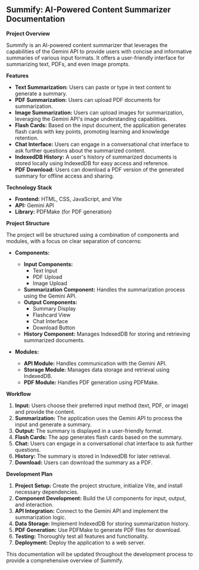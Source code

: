 ## Summify: AI-Powered Content Summarizer Documentation

**Project Overview**

Summify is an AI-powered content summarizer that leverages the capabilities of the Gemini API to provide users with concise and informative summaries of various input formats. It offers a user-friendly interface for summarizing text, PDFs, and even image prompts. 

**Features**

* **Text Summarization:**  Users can paste or type in text content to generate a summary.
* **PDF Summarization:**  Users can upload PDF documents for summarization.
* **Image Summarization:** Users can upload images for summarization, leveraging the Gemini API's image understanding capabilities.
* **Flash Cards:**  Based on the input document, the application generates flash cards with key points, promoting learning and knowledge retention.
* **Chat Interface:** Users can engage in a conversational chat interface to ask further questions about the summarized content.
* **IndexedDB History:**  A user's history of summarized documents is stored locally using IndexedDB for easy access and reference.
* **PDF Download:**  Users can download a PDF version of the generated summary for offline access and sharing.

**Technology Stack**

* **Frontend:** HTML, CSS, JavaScript, and Vite
* **API:** Gemini API 
* **Library:** PDFMake (for PDF generation)

**Project Structure**

The project will be structured using a combination of components and modules, with a focus on clear separation of concerns:

* **Components:**
    * **Input Components:**
        * Text Input
        * PDF Upload
        * Image Upload
    * **Summarization Component:** Handles the summarization process using the Gemini API.
    * **Output Components:**
        * Summary Display
        * Flashcard View
        * Chat Interface
        * Download Button
    * **History Component:**  Manages IndexedDB for storing and retrieving summarized documents.

* **Modules:**
    * **API Module:** Handles communication with the Gemini API.
    * **Storage Module:**  Manages data storage and retrieval using IndexedDB.
    * **PDF Module:** Handles PDF generation using PDFMake.

**Workflow**

1. **Input:** Users choose their preferred input method (text, PDF, or image) and provide the content.
2. **Summarization:**  The application uses the Gemini API to process the input and generate a summary.
3. **Output:**  The summary is displayed in a user-friendly format.
4. **Flash Cards:**  The app generates flash cards based on the summary.
5. **Chat:**  Users can engage in a conversational chat interface to ask further questions.
6. **History:**  The summary is stored in IndexedDB for later retrieval.
7. **Download:**  Users can download the summary as a PDF.

**Development Plan**

1. **Project Setup:**  Create the project structure, initialize Vite, and install necessary dependencies.
2. **Component Development:**  Build the UI components for input, output, and interaction.
3. **API Integration:**  Connect to the Gemini API and implement the summarization logic.
4. **Data Storage:**  Implement IndexedDB for storing summarization history.
5. **PDF Generation:**  Use PDFMake to generate PDF files for download.
6. **Testing:**  Thoroughly test all features and functionality.
7. **Deployment:**  Deploy the application to a web server.

This documentation will be updated throughout the development process to provide a comprehensive overview of Summify. 